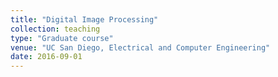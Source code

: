 ```yaml
---
title: "Digital Image Processing"
collection: teaching
type: "Graduate course"
venue: "UC San Diego, Electrical and Computer Engineering"
date: 2016-09-01
---
```

